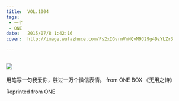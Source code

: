 ```yaml
---
title:	VOL.1004
tags:
 - 一个
 - ONE
date:	2015/07/8 1:42:16
cover:	http://image.wufazhuce.com/Fs2xIGvrnVmNQvM9J29g4DzYLZr3

---
```

![](http://image.wufazhuce.com/Fs2xIGvrnVmNQvM9J29g4DzYLZr3)
---

用笔写一句我爱你，胜过一万个微信表情。 from ONE BOX 《无用之诗》
 
Reprinted from ONE
